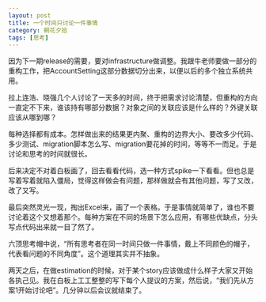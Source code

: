 ```yaml
---
layout: post
title: 一个时间只讨论一件事情
category: 朝花夕拾
tags: [思考]
---
```


因为下一期release的需要，要对infrastructure做调整。我跟牛老师要做一部分的重构工作，把AccountSetting这部分数据切分出来，以便以后的多个独立系统共用。

拉上连浩、晓强几个人讨论了一天多的时间，终于把需求讨论清楚，但重构的方向一直定不下来，谁该持有哪部分数据？对象之间的关联应该是什么样的？外键关联应该从哪到哪？

每种选择都有成本。怎样做出来的结果更内聚、重构的边界大小、要改多少代码、多少测试、migration脚本怎么写、migration要花掉的时间，等等不一而足。于是讨论和思考的时间就很长。

后来决定不对着白板画了，回去看看代码，选一种方式spike一下看看。但也总是写着写着就陷入僵局，觉得这样做会有问题，那样做就会有其他问题，写了又改，改了又写。

最后突然灵光一现，掏出Excel来，画了一个表格。于是事情就简单了，谁也不要讨论着这个又想着那个。每种方案在不同的场景下怎么应用，有哪些优缺点，分头写点代码出来就一目了然了。

六顶思考帽中说，“所有思考者在同一时间只做一件事情，戴上不同颜色的帽子，代表看问题的不同角度”。这个道理其实并不抽象。

两天之后，在做estimation的时候，对于某个story应该做成什么样子大家又开始各执己见。我在白板上工工整整的写下每个人提议的方案，然后说，“我们先从方案1开始讨论吧”。几分钟以后会议就结束了。